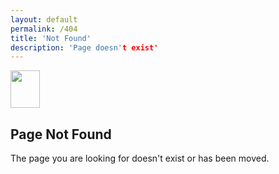 ```yaml
---
layout: default
permalink: /404
title: 'Not Found'
description: 'Page doesn't exist'
---
```


<div class="utility-page-wrap">
    <div class="utility-page-content w-form"><img width="47" height="60" src="https://d3e54v103j8qbb.cloudfront.net/static/page-not-found.211a85e40c.svg" alt="">
      <h2>Page Not Found</h2>
      <div>The page you are looking for doesn&#x27;t exist or has been moved.</div>
    </div>
  </div>
  <!-- <script defer async src="https://d3e54v103j8qbb.cloudfront.net/js/jquery-3.5.1.min.dc5e7f18c8.js?site=5f906e60f009d620eb2024dd" type="text/javascript" integrity="sha256-9/aliU8dGd2tb6OSsuzixeV4y/faTqgFtohetphbbj0=" crossorigin="anonymous"></script> -->
  <!-- <script defer async src="/js/curiefense.js" type="text/javascript"></script> -->
  <!-- [if lte IE 9]><script src="https://cdnjs.cloudflare.com/ajax/libs/placeholders/3.0.2/placeholders.min.js"></script><![endif] -->
